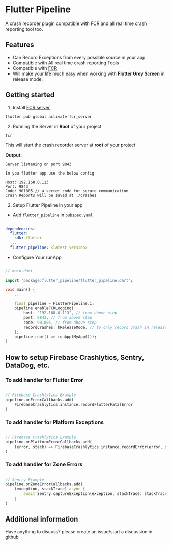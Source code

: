 # Flutter Pipeline

A crash recorder plugin compatible with FCR and all real time crash reporting tool too.

## Features

- Can Record Exceptions from every possible source in your app
- Compatible with All real time crash reporting Tools
- Compatible with [FCR](https://pub.dev/packages/fcr_server)
- Will make your life much easy when working with **Flutter Grey Screen** in release mode.

## Getting started

1. Install [FCR server](https://pub.dev/packages/fcr_server)

```
flutter pub global activate fcr_server
```

2. Running the Server in **Root** of your project

```
fcr
```

This will start the crash recorder server at **root** of your project

**Output:**

```
Server listening on port 9843

In you flutter app use the below config

Host: 192.168.0.113
Port: 9843
Code: 901805 // a secret code for secure communication
Crash Reports will be saved at ./crashes
```

2. Setup Flutter Pipeline in your app

- Add `flutter_pipeline` in `pubspec.yaml`

```yaml

dependencies:
  flutter:
    sdk: flutter
  ...
  flutter_pipeline: <latest_version>
```

- Configure Your runApp

```dart

// main.dart

import 'package:flutter_pipeline/flutter_pipeline.dart';

void main() {
    ...

    final pipeline = FlutterPipeline.i;
    pipeline.enableFCRLogging(
        host: "192.168.0.113", // from above step
        port: 9843, // from above step
        code: 901805, // from above step
        recordCrashes: kReleaseMode, // to only record crash in release mode
    );
    pipeline.run(() => runApp(MyApp()));
}

```

## How to setup Firebase Crashlytics, Sentry, DataDog, etc.

### To add handler for Flutter Error

```dart

// Firebase Crashlytics Example
pipeline.onErrorCallbacks.add(
    FirebaseCrashlytics.instance.recordFlutterFatalError
)
```

### To add handler for Platform Exceptions

```dart

// Firebase Crashlytics Example
pipeline.onPlatformErrorCallbacks.add(
    (error, stack) => FirebaseCrashlytics.instance.recordError(error, stack, fatal: true)
)
```

### To add handler for Zone Errors

```dart

// Sentry Example
pipeline.onZoneErrorCallbacks.add(
    (exception, stackTrace) async {
        await Sentry.captureException(exception, stackTrace: stackTrace);
    }
)


```

## Additional information

Have anything to discuss? please create an issue/start a discussion in github
